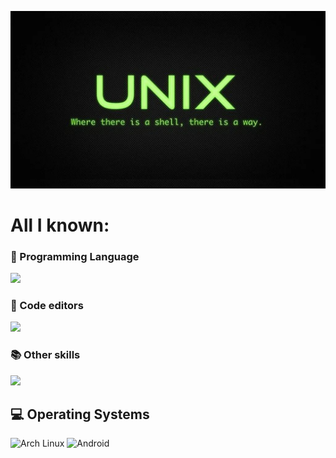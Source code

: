 ![](https://github.com/retrovisionagain/retrovisionagain/blob/main/unix.jpg)
# All I known:
<div align="left">
<h3>🚀 Programming Language</h3>
<img src="https://skillicons.dev/icons?i=go,c,py">

<h3>📝 Code editors</h3>
<img src="https://skillicons.dev/icons?i=neovim,vscode">

<h3>📚 Other skills</h3>
<img src="https://skillicons.dev/icons?i=github,git,md,obsidian">
</div>
<h2 align="left">💻 Operating Systems</h2>

<div align="left">
  <img src="https://img.shields.io/badge/Void_Linux-blackgreen?logo=void&logoColor=white&style=for-the-badge" height="28" alt="Arch Linux"/>
  <img src="https://img.shields.io/badge/Android-3DDC84?logo=android&logoColor=white&style=for-the-badge" height="28" alt="Android"/>
</div>

